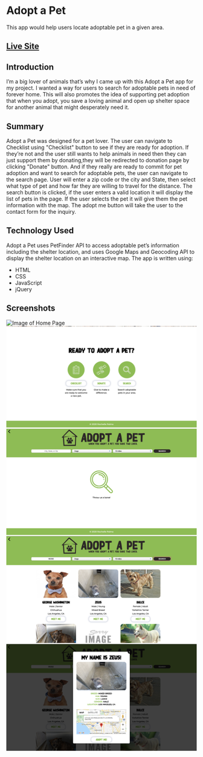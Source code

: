 # Adopt a Pet
This app would help users locate adoptable pet in a given area. 

## [Live Site](https://rochpalma.github.io/adopt-a-pet-app/)

## Introduction
I’m a big lover of animals that’s why I came up with this Adopt a Pet app for my project. I wanted a way for users to search for adoptable pets in need of forever home. This will also promotes the idea of supporting pet adoption that when you adopt, you save a loving animal and open up shelter space for another animal that might desperately need it.

## Summary
Adopt a Pet was designed for a pet lover. The user can navigate to Checklist using "Checklist" button to see if they are ready for adoption. If they’re not and the user still wants to help animals in need then they can just support them by donating,they will be redirected to donation page by clicking "Donate" button. And if they really are ready to commit for pet adoption and want to search for adoptable pets, the user can navigate to the search page. User will enter a zip code or the city and State, then select what type of pet and how far they are willing to travel for the distance. The search button is clicked, if the user enters a valid location it will display the list of pets in the page. If the user selects the pet it will give them the pet information with the map. The adopt me button will take the user to the contact form for the inquiry.

## Technology Used
Adopt a Pet uses PetFinder API to access adoptable pet’s information including the shelter location, and uses Google Maps and Geocoding API to display the shelter location on an interactive map.
The app is written using:
* HTML
* CSS
* JavaScript
* jQuery

## Screenshots
![Image of Home Page](images/home-screenshot.png)
![Image of Home Page](images/home-section-screenshot.png)
![Image of Search Page](images/search-screenshot.png)
![Image of Result list](images/result-screenshot.png)
![Image of Modal Page](images/modal-screenshot.png)